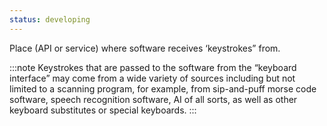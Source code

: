 ```yaml
---
status: developing
---
```


Place (API or service) where software receives ‘keystrokes” from.

:::note
Keystrokes that are passed to the software from the “keyboard interface” may come from a wide variety of sources including but not limited to a scanning program, for example, from sip-and-puff morse code software, speech recognition software, AI of all sorts, as well as other keyboard substitutes or special keyboards.
:::